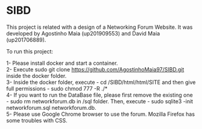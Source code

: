 # SIBD
This project is related with a design of a Networking Forum Website. 
It was developed by Agostinho Maia (up201909553) and David Maia (up201706889).

To run this project:

1- Please install docker and start a container. <br />
2- Execute sudo git clone https://github.com/AgostinhoMaia97/SIBD.git inside the docker folder. <br />
3- Inside the docker folder, execute - cd /SIBD/html/html/SITE and then give full permissions - sudo chmod 777 -R ./* <br />
4- If you want to run the DataBase file, please first remove the existing one - sudo rm networkforum.db in /sql folder. Then, execute - sudo sqlite3 -init networkforum.sql networkforum.db. <br />
5- Please use Google Chrome browser to use the forum. Mozilla Firefox has some troubles with CSS. <br />

